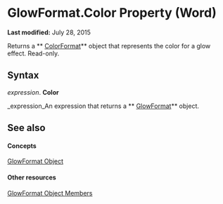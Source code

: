 
# GlowFormat.Color Property (Word)

 **Last modified:** July 28, 2015

Returns a  ** [ColorFormat](5f12793f-d847-ecf2-6cf6-39387f7f0b28.md)** object that represents the color for a glow effect. Read-only.

## Syntax

 _expression_. **Color**

 _expression_An expression that returns a  ** [GlowFormat](d177e399-cafc-132f-b135-b8b578e76889.md)** object.


## See also


#### Concepts


 [GlowFormat Object](d177e399-cafc-132f-b135-b8b578e76889.md)
#### Other resources


 [GlowFormat Object Members](1631b10b-5250-9593-9483-a8076340ca11.md)
